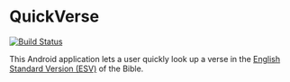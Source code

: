 # QuickVerse

[![Build Status](https://travis-ci.org/kungfubonanza/QuickVerse.svg?branch=master)](https://travis-ci.com/kungfubonanza/QuickVerse)

This Android application lets a user quickly look up a verse in the [English Standard Version (ESV)](https://www.esv.org) of the Bible.

